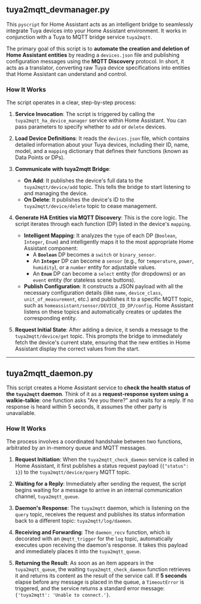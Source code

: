 ## tuya2mqtt_devmanager.py

This `pyscript` for Home Assistant acts as an intelligent bridge to seamlessly integrate Tuya devices into your Home Assistant environment. It works in conjunction with a Tuya to MQTT bridge service `tuya2mqtt`.

The primary goal of this script is to **automate the creation and deletion of Home Assistant entities** by reading a `devices.json` file and publishing configuration messages using the **MQTT Discovery** protocol. In short, it acts as a translator, converting raw Tuya device specifications into entities that Home Assistant can understand and control.

### How It Works

The script operates in a clear, step-by-step process:

1.  **Service Invocation**: The script is triggered by calling the `tuya2mqtt_ha_device_manager` service within Home Assistant. You can pass parameters to specify whether to `add` or `delete` devices.

2.  **Load Device Definitions**: It reads the `devices.json` file, which contains detailed information about your Tuya devices, including their ID, name, model, and a `mapping` dictionary that defines their functions (known as Data Points or DPs).

3.  **Communicate with tuya2mqtt Bridge**:
    * **On Add**: It publishes the device's full data to the `tuya2mqtt/device/add` topic. This tells the bridge to start listening to and managing the device.
    * **On Delete**: It publishes the device's ID to the `tuya2mqtt/device/delete` topic to cease management.

4.  **Generate HA Entities via MQTT Discovery**: This is the core logic. The script iterates through each function (DP) listed in the device's `mapping`.
    * **Intelligent Mapping**: It analyzes the `type` of each DP (`Boolean`, `Integer`, `Enum`) and intelligently maps it to the most appropriate Home Assistant component:
        * A **`Boolean`** DP becomes a `switch` or `binary_sensor`.
        * An **`Integer`** DP can become a `sensor` (e.g., for `temperature`, `power`, `humidity`), or a `number` entity for adjustable values.
        * An **`Enum`** DP can become a `select` entity (for dropdowns) or an `event` entity (for stateless scene buttons).
    * **Publish Configuration**: It constructs a JSON payload with all the necessary configuration details (like `name`, `device_class`, `unit_of_measurement`, etc.) and publishes it to a specific MQTT topic, such as `homeassistant/sensor/DEVICE_ID_DP/config`. Home Assistant listens on these topics and automatically creates or updates the corresponding entity.

5.  **Request Initial State**: After adding a device, it sends a message to the `tuya2mqtt/device/get` topic. This prompts the bridge to immediately fetch the device's current state, ensuring that the new entities in Home Assistant display the correct values from the start.

---

## tuya2mqtt_daemon.py

This script creates a Home Assistant service to **check the health status of the `tuya2mqtt` daemon**.
Think of it as a **request-response system using a walkie-talkie**: one function asks "Are you there?" and waits for a reply. If no response is heard within 5 seconds, it assumes the other party is unavailable.

### How It Works

The process involves a coordinated handshake between two functions, arbitrated by an in-memory queue and MQTT messages.

1.  **Request Initiation**: When the `tuya2mqtt_check_daemon` service is called in Home Assistant, it first publishes a status request payload (`{"status": 1}`) to the `tuya2mqtt/device/query` MQTT topic.

2.  **Waiting for a Reply**: Immediately after sending the request, the script begins waiting for a message to arrive in an internal communication channel, `tuya2mqtt_queue`.

3.  **Daemon's Response**: The `tuya2mqtt` daemon, which is listening on the `query` topic, receives the request and publishes its status information back to a different topic: `tuya2mqtt/log/daemon`.

4.  **Receiving and Forwarding**: The `daemon_recv` function, which is decorated with an `@mqtt_trigger` for the `log` topic, automatically executes upon receiving the daemon's response. It takes this payload and immediately places it into the `tuya2mqtt_queue`.

5.  **Returning the Result**: As soon as an item appears in the `tuya2mqtt_queue`, the waiting `tuya2mqtt_check_daemon` function retrieves it and returns its content as the result of the service call. If **5 seconds** elapse before any message is placed in the queue, a `TimeoutError` is triggered, and the service returns a standard error message: `{'tuya2mqtt': 'Unable to connect.'}`.
